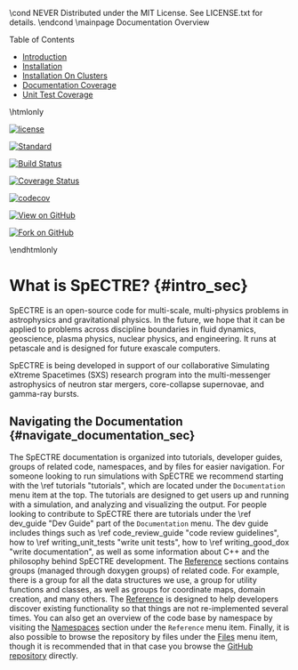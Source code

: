 \cond NEVER
Distributed under the MIT License.
See LICENSE.txt for details.
\endcond
\mainpage Documentation Overview

<div class="toc">
Table of Contents
<ul>
<li class="level1"><a href="#intro_sec">Introduction </a></li>
<li class="level1"><a href="installation.html">Installation </a></li>
<li class="level1"><a href="installation_on_clusters.html">Installation On Clusters</a></li>
<li class="level1"><a href="doc_coverage/index.html">Documentation Coverage </a></li>
<li class="level1"><a href="unit-test-coverage/index.html">Unit Test Coverage </a></li>
</ul>
</div>


\htmlonly
<p>
<a
href="https://github.com/sxs-collaboration/spectre/blob/develop/LICENSE.txt"><img
src="https://img.shields.io/badge/license-MIT-blue.svg"
alt="license"
data-canonical-src="https://img.shields.io/badge/license-MIT-blue.svg"
style="max-width:100%;"></a>

<a href="https://en.wikipedia.org/wiki/C%2B%2B#Standardization"
rel="nofollow"><img
src="https://camo.githubusercontent.com/14eafa365535119df0dc48953fd71c5647cc6b90/68747470733a2f2f696d672e736869656c64732e696f2f62616467652f632532422532422d31342d626c75652e737667"
alt="Standard"
data-canonical-src="https://img.shields.io/badge/c%2B%2B-14-blue.svg"
style="max-width:100%;"></a>

<a href="https://travis-ci.org/sxs-collaboration/spectre" rel="nofollow"><img
src="https://camo.githubusercontent.com/3bd9cacc3b76fbedd84d71bd927a0e9c41e9bf2d/68747470733a2f2f7472617669732d63692e6f72672f7378732d636f6c6c61626f726174696f6e2f737065637472652e7376673f6272616e63683d646576656c6f70"
alt="Build Status"
data-canonical-src="https://travis-ci.org/sxs-collaboration/spectre.svg?branch=develop"
style="max-width:100%;"></a>

<a href="https://coveralls.io/github/sxs-collaboration/spectre?branch=develop"
rel="nofollow"><img
src="https://camo.githubusercontent.com/9ac925f8d36b285f98b8dbc9b977606a5148d9b5/68747470733a2f2f636f766572616c6c732e696f2f7265706f732f6769746875622f7378732d636f6c6c61626f726174696f6e2f737065637472652f62616467652e7376673f6272616e63683d646576656c6f70"
alt="Coverage Status"
data-canonical-src="https://coveralls.io/repos/github/sxs-collaboration/spectre/badge.svg?branch=develop"
style="max-width:100%;"></a>

<a href="https://codecov.io/gh/sxs-collaboration/spectre" rel="nofollow"><img
src="https://camo.githubusercontent.com/ac504b33d403e271c9fb3831d1133118f1886317/68747470733a2f2f636f6465636f762e696f2f67682f7378732d636f6c6c61626f726174696f6e2f737065637472652f6272616e63682f646576656c6f702f67726170682f62616467652e737667"
alt="codecov"
data-canonical-src="https://codecov.io/gh/sxs-collaboration/spectre/branch/develop/graph/badge.svg"
style="max-width:100%;"></a>

<a
href="https://github.com/sxs-collaboration/spectre"><img
src="https://img.shields.io/badge/View%20%20on%20%20GitHub--blue.svg?style=social"
alt="View on GitHub"
data-canonical-src="https://img.shields.io/badge/View%20%20on%20%20GitHub--blue.svg?style=social"
style="max-width:100%;"></a>

<a
href="https://github.com/sxs-collaboration/spectre/fork"><img
src="https://img.shields.io/badge/Fork%20%20on%20%20GitHub--blue.svg?style=social"
alt="Fork on GitHub"
data-canonical-src="https://img.shields.io/badge/Fork%20%20on%20%20GitHub--blue.svg?style=social"
style="max-width:100%;"></a>

</p>
\endhtmlonly

What is SpECTRE? {#intro_sec}
==============================================================================

SpECTRE is an open-source code for multi-scale, multi-physics problems
in astrophysics and gravitational physics. In the future, we hope that
it can be applied to problems across discipline boundaries in fluid
dynamics, geoscience, plasma physics, nuclear physics, and
engineering. It runs at petascale and is designed for future exascale
computers.

SpECTRE is being developed in support of our collaborative Simulating
eXtreme Spacetimes (SXS) research program into the multi-messenger
astrophysics of neutron star mergers, core-collapse supernovae, and
gamma-ray bursts.

Navigating the Documentation {#navigate_documentation_sec}
-----

The SpECTRE documentation is organized into tutorials, developer guides, groups
of related code, namespaces, and by files for easier navigation. For someone
looking to run simulations with SpECTRE we recommend starting with the
\ref tutorials "tutorials", which are located under the `Documentation` menu
item at the top. The tutorials are designed to get users up and running with a
simulation, and analyzing and visualizing the output. For people looking to
contribute to SpECTRE there are tutorials under the \ref dev_guide "Dev Guide"
part of the `Documentation` menu. The dev guide includes things such as
\ref code_review_guide "code review guidelines", how to \ref writing_unit_tests
"write unit tests", how to \ref writing_good_dox "write documentation", as well
as some information about C++ and the philosophy behind SpECTRE development. The
[Reference](modules.html) sections contains groups (managed through doxygen
groups) of related code. For example, there is a
group for all the data structures we use, a group for utility functions and
classes, as well as groups for coordinate maps, domain creation, and many
others. The [Reference](modules.html) is designed to help developers discover
existing functionality so that things are not re-implemented several times. You
can also get an overview of the code base by namespace by visiting the
[Namespaces](namespaces.html) section under the `Reference` menu item. Finally,
it is also possible to browse the repository by files under the
[Files](files.html) menu item, though it is recommended that in that case you
browse the [GitHub repository](https://github.com/sxs-collaboration/spectre)
directly.
